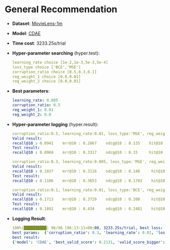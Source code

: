 # General Recommendation

- **Dataset**: [MovieLens-1m](../../md/ml-1m_general.md)

- **Model**: [CDAE](https://recbole.io/docs/user_guide/model/general/cdae.html)

- **Time cost**: 3233.25s/trial

- **Hyper-parameter searching** (hyper.test):

  ```yaml
  learning_rate choice [1e-2,1e-3,5e-3,5e-4]
  loss_type choice ['BCE','MSE']
  corruption_ratio choice [0.5,0.3,0.1]
  reg_weight_1 choice [0.0,0.01]
  reg_weight_2 choice [0.0,0.01]
  ```

- **Best parameters**:

  ```yaml
  learning_rate: 0.005
  corruption_ratio: 0.5
  reg_weight_1: 0.01
  reg_weight_2: 0.0
  ```

- **Hyper-parameter logging** (hyper.result):

  ```yaml
  corruption_ratio:0.5, learning_rate:0.01, loss_type:'MSE', reg_weight_1:0.01, reg_weight_2:0.0
  Valid result:
  recall@10 : 0.0941    mrr@10 : 0.2867    ndcg@10 : 0.135    hit@10 : 0.5332    precision@10 : 0.0951
  Test result:
  recall@10 : 0.0968    mrr@10 : 0.3317    ndcg@10 : 0.15     hit@10 : 0.5496    precision@10 : 0.1008

  corruption_ratio:0.3, learning_rate:0.005, loss_type:'MSE', reg_weight_1:0.01, reg_weight_2:0.0
  Valid result:
  recall@10 : 0.1037    mrr@10 : 0.3116    ndcg@10 : 0.148     hit@10 : 0.5624    precision@10 : 0.1036
  Test result:
  recall@10 : 0.1106    mrr@10 : 0.3653    ndcg@10 : 0.1703    hit@10 : 0.5874    precision@10 : 0.1146
  
  corruption_ratio:0.1, learning_rate:0.01, loss_type:'BCE', reg_weight_1:0.0, reg_weight_2:0.01
  Valid result:
  recall@10 : 0.1713    mrr@10 : 0.3729    ndcg@10 : 0.208     hit@10 : 0.7217    precision@10 : 0.151
  Test result:
  recall@10 : 0.1892    mrr@10 : 0.434     ndcg@10 : 0.2481    hit@10 : 0.7416    precision@10 : 0.1795
  ```

- **Logging Result**:

  ```yaml
  100%|██████████| 96/96 [86:13:11<00:00, 3233.25s/trial, best loss: -0.2131]
  best params:  {'corruption_ratio': 0.3, 'learning_rate': 0.01, 'loss_type': 'BCE', 'reg_weight_1': 0.01, 'reg_weight_2': 0.0}
  best result: 
  {'model': 'CDAE', 'best_valid_score': 0.2131, 'valid_score_bigger': True, 'best_valid_result': OrderedDict([('recall@10', 0.1781), ('mrr@10', 0.3806), ('ndcg@10', 0.2131), ('hit@10', 0.733), ('precision@10', 0.1527)]), 'test_result': OrderedDict([('recall@10', 0.1936), ('mrr@10', 0.4359), ('ndcg@10', 0.25), ('hit@10', 0.7515), ('precision@10', 0.1806)])}
  ```